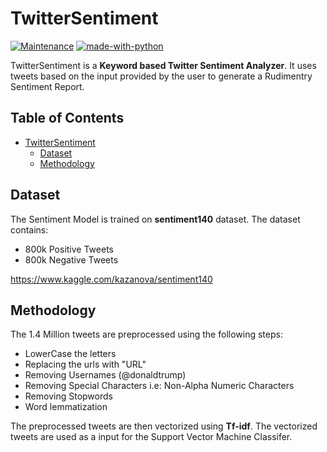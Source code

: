 # TwitterSentiment

[![Maintenance](https://img.shields.io/badge/Maintained%3F-yes-green.svg)](https://github.com/AsadAliDD/TwitterSentiment/graphs/commit-activity) [![made-with-python](https://img.shields.io/badge/Made%20with-Python-1f425f.svg)](https://www.python.org/)

TwitterSentiment is a **Keyword based Twitter Sentiment Analyzer**. It uses tweets based on the input provided by the user to generate a Rudimentry Sentiment Report.



## Table of Contents

- [TwitterSentiment](#twittersentiment)
  * [Dataset](#dataset)
  * [Methodology](#Methodology)


## Dataset

The Sentiment Model is trained on **sentiment140** dataset. The dataset contains: 
* 800k Positive Tweets
* 800k Negative Tweets 

https://www.kaggle.com/kazanova/sentiment140


## Methodology

The 1.4 Million tweets are preprocessed using the following steps:
* LowerCase the letters
* Replacing the urls with "URL"
* Removing Usernames (@donaldtrump)
* Removing Special Characters i.e: Non-Alpha Numeric Characters
* Removing Stopwords
* Word lemmatization

The preprocessed tweets are then vectorized using **Tf-idf**. The vectorized tweets are used as a input for the Support Vector Machine Classifer. 


##